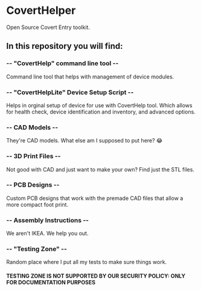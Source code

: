 # CovertHelper
Open Source Covert Entry toolkit.

## In this repository you will find: <br/>
### -- "CovertHelp" command line tool -- <br/>
Command line tool that helps with management of device modules. <br/>
### -- "CovertHelpLite" Device Setup Script -- <br/>
Helps in orginal setup of device for use with CovertHelp tool. Which allows for health check, device identification and inventory, and advanced options. <br/>
### -- CAD Models -- <br/>
They're CAD models. What else am I supposed to put here? 😂 <br/>
### -- 3D Print Files -- <br/>
Not good with CAD and just want to make your own? Find just the STL files. <br/>
### -- PCB Designs -- <br/>
Custom PCB designs that work with the premade CAD files that allow a more compact foot print. <br/>
### -- Assembly Instructions -- <br/>
We aren't IKEA. We help you out. <br/>
### -- "Testing Zone" --
Random place where I put all my tests to make sure things work. <br/> 
#### **TESTING ZONE IS NOT SUPPORTED BY OUR SECURITY POLICY: ONLY FOR DOCUMENTATION PURPOSES**
